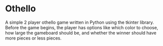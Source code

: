 # Othello
A simple 2 player othello game written in Python using the tkinter library. Before the game begins, the player has options like
which color to choose, how large the gameboard should be, and whether the winner should have more pieces or less pieces.
